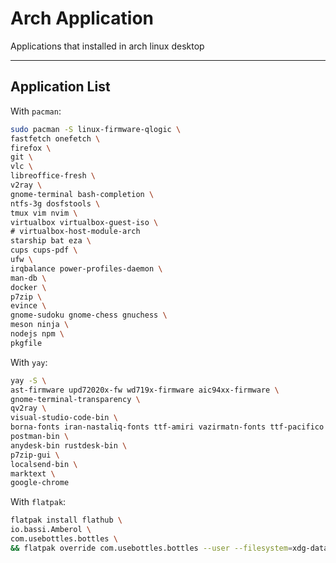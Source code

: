 # Arch Application

Applications that installed in arch linux desktop

---

## Application List

With `pacman`:

```bash
sudo pacman -S linux-firmware-qlogic \
fastfetch onefetch \
firefox \
git \
vlc \
libreoffice-fresh \
v2ray \
gnome-terminal bash-completion \
ntfs-3g dosfstools \
tmux vim nvim \
virtualbox virtualbox-guest-iso \
# virtualbox-host-module-arch
starship bat eza \
cups cups-pdf \
ufw \
irqbalance power-profiles-daemon \
man-db \
docker \
p7zip \
evince \
gnome-sudoku gnome-chess gnuchess \
meson ninja \
nodejs npm \
pkgfile
```

With `yay`:

```bash
yay -S \
ast-firmware upd72020x-fw wd719x-firmware aic94xx-firmware \
gnome-terminal-transparency \
qv2ray \
visual-studio-code-bin \
borna-fonts iran-nastaliq-fonts ttf-amiri vazirmatn-fonts ttf-pacifico ttf-architects-daughter fonts-tillana \
postman-bin \
anydesk-bin rustdesk-bin \
p7zip-gui \
localsend-bin \
marktext \
google-chrome
```

With `flatpak`:

```bash
flatpak install flathub \
io.bassi.Amberol \
com.usebottles.bottles \
&& flatpak override com.usebottles.bottles --user --filesystem=xdg-data/applications
```

